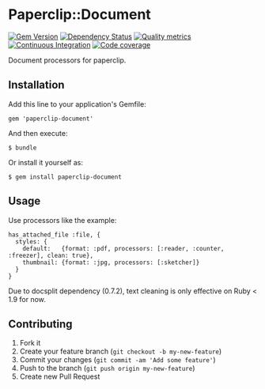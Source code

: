 # Paperclip::Document

[![Gem Version](https://badge.fury.io/rb/paperclip-document.png)](http://badge.fury.io/rb/paperclip-document) 
[![Dependency Status](https://gemnasium.com/burisu/paperclip-document.png)](https://gemnasium.com/burisu/paperclip-document)
[![Quality metrics](https://codeclimate.com/github/burisu/paperclip-document.png)](https://codeclimate.com/github/burisu/paperclip-document)
[![Continuous Integration](https://api.travis-ci.org/burisu/paperclip-document.png?branch=master)](https://travis-ci.org/burisu/paperclip-document)
[![Code coverage](https://coveralls.io/repos/burisu/paperclip-document/badge.png?branch=master)](https://coveralls.io/r/burisu/paperclip-document)

Document processors for paperclip.

## Installation

Add this line to your application's Gemfile:

    gem 'paperclip-document'

And then execute:

    $ bundle

Or install it yourself as:

    $ gem install paperclip-document

## Usage

Use processors like the example:

    has_attached_file :file, {
      styles: {
        default:   {format: :pdf, processors: [:reader, :counter, :freezer], clean: true},
        thumbnail: {format: :jpg, processors: [:sketcher]}
      }
    }

Due to docsplit dependency (0.7.2), text cleaning is only effective on Ruby < 1.9 for now.

## Contributing

1. Fork it
2. Create your feature branch (`git checkout -b my-new-feature`)
3. Commit your changes (`git commit -am 'Add some feature'`)
4. Push to the branch (`git push origin my-new-feature`)
5. Create new Pull Request

